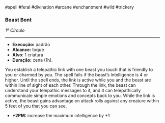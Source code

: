 #spell #feral #divination #arcane #enchantment #wild #trickery 
### Beast Bont
*1º Círculo*
___
- **Execução:** padrão
- **Alcance:** toque
- **Alvo:** 1 criatura
- **Duração:** cena (1h).

You establish a telepathic link with one beast you touch that is friendly to you or charmed by you. The spell fails if the beast’s Intelligence is 4 or higher. Until the spell ends, the link is active while you and the beast are within line of sight of each other. Through the link, the beast can understand your telepathic messages to it, and it can telepathically communicate simple emotions and concepts back to you. While the link is active, the beast gains advantage on attack rolls against any creature within 5 feet of you that you can see.

- **+2PM:** increase the maximum intelligence by +1
